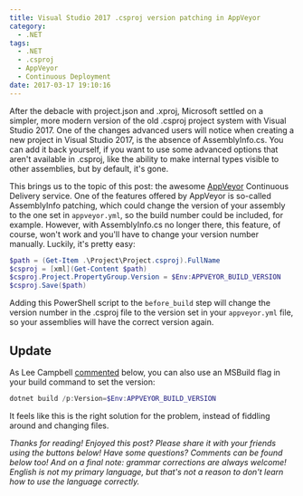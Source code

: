 ```yaml
---
title: Visual Studio 2017 .csproj version patching in AppVeyor
category:
  - .NET
tags:
  - .NET
  - .csproj
  - AppVeyor
  - Continuous Deployment
date: 2017-03-17 19:10:16
---
```



After the debacle with project.json and .xproj, Microsoft settled on a simpler, more modern version of the old .csproj project system with Visual Studio 2017. One of the changes advanced users will notice when creating a new project in Visual Studio 2017, is the absence of AssemblyInfo.cs. You can add it back yourself, if you want to use some advanced options that aren't available in .csproj, like the ability to make internal types visible to other assemblies, but by default, it's gone.
<!-- more -->

This brings us to the topic of this post: the awesome [AppVeyor](https://www.appveyor.com/) Continuous Delivery service. One of the features offered by AppVeyor is so-called AssemblyInfo patching, which could change the version of your assembly to the one set in `appveyor.yml`, so the build number could be included, for example. However, with AssemblyInfo.cs no longer there, this feature, of course, won't work and you'll have to change your version number manually. Luckily, it's pretty easy:

```powershell
$path = (Get-Item .\Project\Project.csproj).FullName
$csproj = [xml](Get-Content $path)
$csproj.Project.PropertyGroup.Version = $Env:APPVEYOR_BUILD_VERSION
$csproj.Save($path)
```

Adding this PowerShell script to the `before_build` step will change the version number in the .csproj file to the version set in your `appveyor.yml` file, so your assemblies will have the correct version again.

## Update
As Lee Campbell [commented](http://disq.us/p/1j8rpnx) below, you can also use an MSBuild flag in your build command to set the version:

```powershell
dotnet build /p:Version=$Env:APPVEYOR_BUILD_VERSION
```

It feels like this is the right solution for the problem, instead of fiddling around and changing files.

*Thanks for reading! Enjoyed this post? Please share it with your friends using the buttons below! Have some questions? Comments can be found below too! And on a final note: grammar corrections are always welcome! English is not my primary language, but that's not a reason to don't learn how to use the language correctly.*